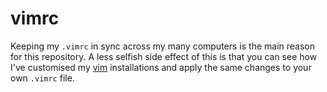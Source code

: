vimrc
=====

Keeping my `.vimrc` in sync across my many computers is the main reason for this repository. A less selfish side effect of this is that you can see how I've customised my [vim](http://en.wikipedia.org/wiki/Vim_%28text_editor%29) installations and apply the same changes to your own `.vimrc` file.